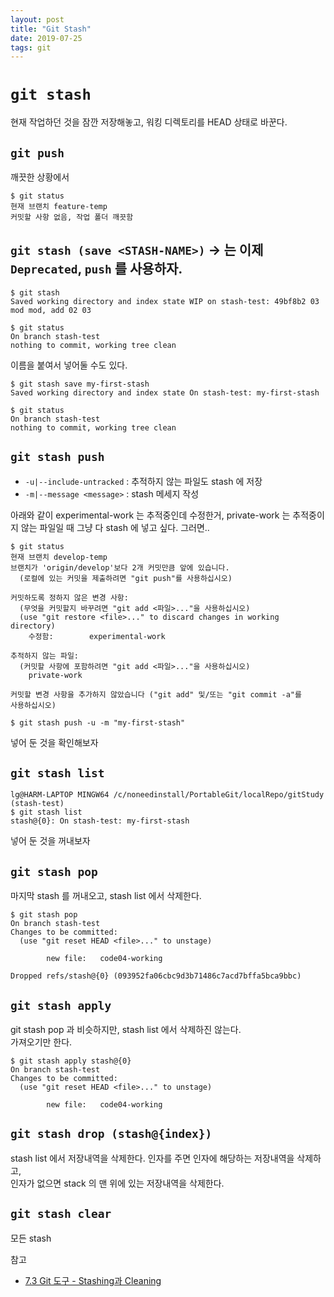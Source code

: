 ```yaml
---
layout: post
title: "Git Stash"
date: 2019-07-25
tags: git
---
```


# `git stash`
현재 작업하던 것을 잠깐 저장해놓고, 워킹 디렉토리를 HEAD 상태로 바꾼다.

## `git push`

깨끗한 상황에서
```shell
$ git status
현재 브랜치 feature-temp
커밋할 사항 없음, 작업 폴더 깨끗함
```

## `git stash (save <STASH-NAME>)` -> 는 이제 `Deprecated`, `push` 를 사용하자.
``` shell
$ git stash
Saved working directory and index state WIP on stash-test: 49bf8b2 03 mod mod, add 02 03

$ git status
On branch stash-test
nothing to commit, working tree clean
```

이름을 붙여서 넣어둘 수도 있다.
``` shell
$ git stash save my-first-stash
Saved working directory and index state On stash-test: my-first-stash

$ git status
On branch stash-test
nothing to commit, working tree clean
```

## `git stash push`

* `-u|--include-untracked` : 추적하지 않는 파일도 stash 에 저장
* `-m|--message <message>` : stash 메세지 작성

아래와 같이 experimental-work 는 추적중인데 수정한거, private-work 는 추적중이지 않는 파일일 때 그냥 다 stash 에 넣고 싶다. 그러면..

``` shell
$ git status
현재 브랜치 develop-temp
브랜치가 'origin/develop'보다 2개 커밋만큼 앞에 있습니다.
  (로컬에 있는 커밋을 제출하려면 "git push"를 사용하십시오)

커밋하도록 정하지 않은 변경 사항:
  (무엇을 커밋할지 바꾸려면 "git add <파일>..."을 사용하십시오)
  (use "git restore <file>..." to discard changes in working directory)
	수정함:        experimental-work

추적하지 않는 파일:
  (커밋할 사항에 포함하려면 "git add <파일>..."을 사용하십시오)
	private-work

커밋할 변경 사항을 추가하지 않았습니다 ("git add" 및/또는 "git commit -a"를
사용하십시오)

```

``` shell
$ git stash push -u -m "my-first-stash"
```

넣어 둔 것을 확인해보자

## `git stash list`

``` shell
lg@HARM-LAPTOP MINGW64 /c/noneedinstall/PortableGit/localRepo/gitStudy (stash-test)
$ git stash list
stash@{0}: On stash-test: my-first-stash
```

넣어 둔 것을 꺼내보자

## `git stash pop`
마지막 stash 를 꺼내오고, stash list 에서 삭제한다.

``` shell
$ git stash pop
On branch stash-test
Changes to be committed:
  (use "git reset HEAD <file>..." to unstage)

        new file:   code04-working

Dropped refs/stash@{0} (093952fa06cbc9d3b71486c7acd7bffa5bca9bbc)
```

## `git stash apply`
git stash pop 과 비슷하지만, stash list 에서 삭제하진 않는다.  
가져오기만 한다.

``` shell
$ git stash apply stash@{0}
On branch stash-test
Changes to be committed:
  (use "git reset HEAD <file>..." to unstage)

        new file:   code04-working
```

## `git stash drop (stash@{index})`
stash list 에서 저장내역을 삭제한다. 인자를 주면 인자에 해당하는 저장내역을 삭제하고,  
인자가 없으면 stack 의 맨 위에 있는 저장내역을 삭제한다.

## `git stash clear`
모든 stash


참고
- [7.3 Git 도구 - Stashing과 Cleaning](https://git-scm.com/book/ko/v2/Git-%EB%8F%84%EA%B5%AC-Stashing%EA%B3%BC-Cleaning)